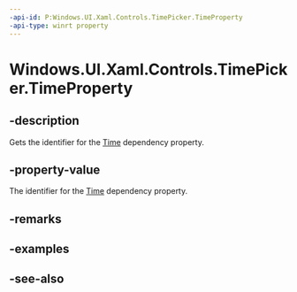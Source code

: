 ```yaml
---
-api-id: P:Windows.UI.Xaml.Controls.TimePicker.TimeProperty
-api-type: winrt property
---
```


<!-- Property syntax
public Windows.UI.Xaml.DependencyProperty TimeProperty { get; }
-->

# Windows.UI.Xaml.Controls.TimePicker.TimeProperty

## -description
Gets the identifier for the [Time](timepicker_time.md) dependency property.



## -property-value
The identifier for the [Time](timepicker_time.md) dependency property.

## -remarks

## -examples

## -see-also
